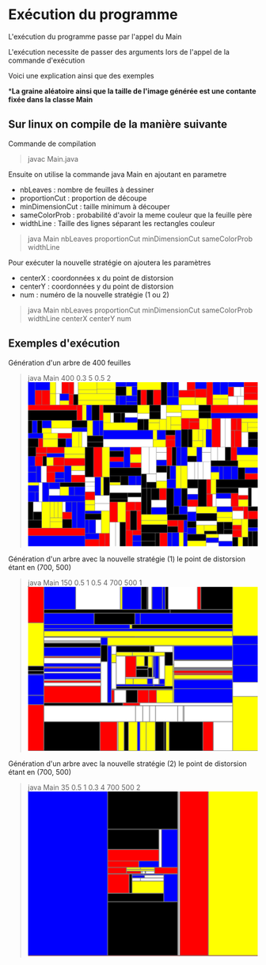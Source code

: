 # Exécution du programme

L'exécution du programme passe par l'appel du Main

L'exécution necessite de passer des arguments lors de l'appel de la commande d'exécution

Voici une explication ainsi que des exemples

***La graine aléatoire ainsi que la taille de l'image générée est une contante fixée dans la classe Main** 

## Sur linux on compile de la manière suivante

Commande de compilation

> javac Main.java

Ensuite on utilise la commande java Main en ajoutant en parametre
 - nbLeaves : nombre de feuilles à dessiner
 - proportionCut : proportion de découpe
 -  minDimensionCut : taille minimum à découper
 - sameColorProb : probabilité d'avoir la meme couleur que la feuille père
 - widthLine : Taille des lignes séparant les rectangles couleur

> java Main nbLeaves proportionCut minDimensionCut sameColorProb widthLine

Pour exécuter la nouvelle stratégie on ajoutera les paramètres

 - centerX : coordonnées x du point de distorsion
 - centerY : coordonnées y du point de distorsion
 - num : numéro de la nouvelle stratégie (1 ou 2)

 > java Main nbLeaves proportionCut minDimensionCut sameColorProb widthLine centerX centerY num

## Exemples d'exécution

Génération d'un arbre de 400 feuilles

 > java Main 400 0.3 5 0.5 2
 ![400 feuilles](/examples/example1.png)

Génération d'un arbre avec la nouvelle stratégie (1) le point de distorsion étant en (700, 500)

 > java Main 150 0.5 1 0.5 4 700 500 1
 ![stratégie 1](/examples/example2.png)

Génération d'un arbre avec la nouvelle stratégie (2) le point de distorsion étant en (700, 500)

 > java Main 35 0.5 1 0.3 4 700 500 2
 ![stratégie 2](/examples/example3.png)